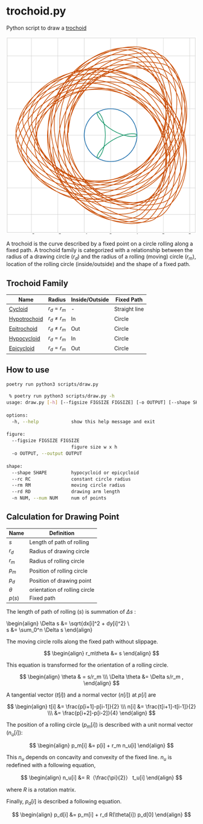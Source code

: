 # trochoid.py

Python script to draw a [trochoid](https://en.wikipedia.org/wiki/Trochoid)

![sample trochoid](img/trochoid-1.png)

A trochoid is the curve described by a fixed point on a circle rolling along a fixed path.
A trochoid family is categorized with a relationship between the radius of a drawing circle ($r_d$) and the radius of a rolling (moving) circle ($r_m$), location of the rolling circle (inside/outside) and the shape of a fixed path.

## Trochoid Family

| Name                                                       | Radius         | Inside/Outside | Fixed Path    |
| ---------------------------------------------------------- | -------------- | -------------- | ------------- |
| [Cycloid](https://en.wikipedia.org/wiki/Cycloid)           | $r_d = r_m$    | -              | Straight line |
| [Hypotrochoid](https://en.wikipedia.org/wiki/Hypotrochoid) | $r_d \neq r_m$ | In             | Circle        |
| [Epitrochoid](https://en.wikipedia.org/wiki/Epitrochoid)   | $r_d \neq r_m$ | Out            | Circle        |
| [Hypocycloid](https://en.wikipedia.org/wiki/Hypocycloid)   | $r_d = r_m$    | In             | Circle        |
| [Epicycloid](https://en.wikipedia.org/wiki/Epicycloid)     | $r_d = r_m$    | Out            | Circle        |

## How to use

```bash
poetry run python3 scripts/draw.py
```

```bash
 % poetry run python3 scripts/draw.py -h
usage: draw.py [-h] [--figsize FIGSIZE FIGSIZE] [-o OUTPUT] [--shape SHAPE] [--rc RC] [--rm RM] [--rd RD] [-n NUM]

options:
  -h, --help            show this help message and exit

figure:
  --figsize FIGSIZE FIGSIZE
                        figure size w x h
  -o OUTPUT, --output OUTPUT

shape:
  --shape SHAPE         hypocycloid or epicycloid
  --rc RC               constant circle radius
  --rm RM               moving circle radius
  --rd RD               drawing arm length
  -n NUM, --num NUM     num of points
```

## Calculation for Drawing Point

| Name     | Definition                    |
| -------- | ----------------------------- |
| $s$      | Length of path of rolling     |
| $r_d$    | Radius of drawing circle      |
| $r_m$    | Radius of rolling circle      |
| $p_m$    | Position of rolling circle    |
| $p_d$    | Position of drawing point     |
| $\theta$ | orientation of rolling circle |
| $p(s)$   | Fixed path                    |

The length of path of rolling ($s$) is summation of $\Delta s$ :

\begin{align}
\Delta s &= \sqrt{dx[i]^2 + dy[i]^2} \\\
s &= \sum_0^n \Delta s
\end{align}

The moving circle rolls along the fixed path without slippage.

$$
\begin{align}
r_m\theta &= s
\end{align}
$$

This equation is transformed for the orientation of a rolling circle.

$$
\begin{align}
\theta & = s/r_m \\\
\Delta \theta &= \Delta s/r_m ,
\end{align}
$$

A tangential vector ($t[i]$) and a normal vector ($n[i]$) at $p[i]$ are

$$
\begin{align}
t[i] &= \frac{p[i+1]-p[i-1]}{2} \\\
n[i] &= \frac{t[i+1]-t[i-1]}{2} \\\
&= \frac{p[i+2]-p[i-2]}{4}
\end{align}
$$

The position of a rolling circle ($p_m[i]$) is described with a unit normal vector ($n_u[i]$):

$$
\begin{align}
p_m[i] &= p[i] + r_m n_u[i]
\end{align}
$$

This $n_u$ depends on concavity and convexity of the fixed line.
$n_u$ is redefined with a following equation,

$$
\begin{align}
n_u[i] &= R（\frac{\pi}{2}） t_u[i]
\end{align}
$$

where $R$ is a rotation matrix.

Finally, $p_d[i]$ is described a following equation.

$$
\begin{align}
p_d[i] &= p_m[i] + r_d R(\theta[i]) p_d[0]
\end{align}
$$
